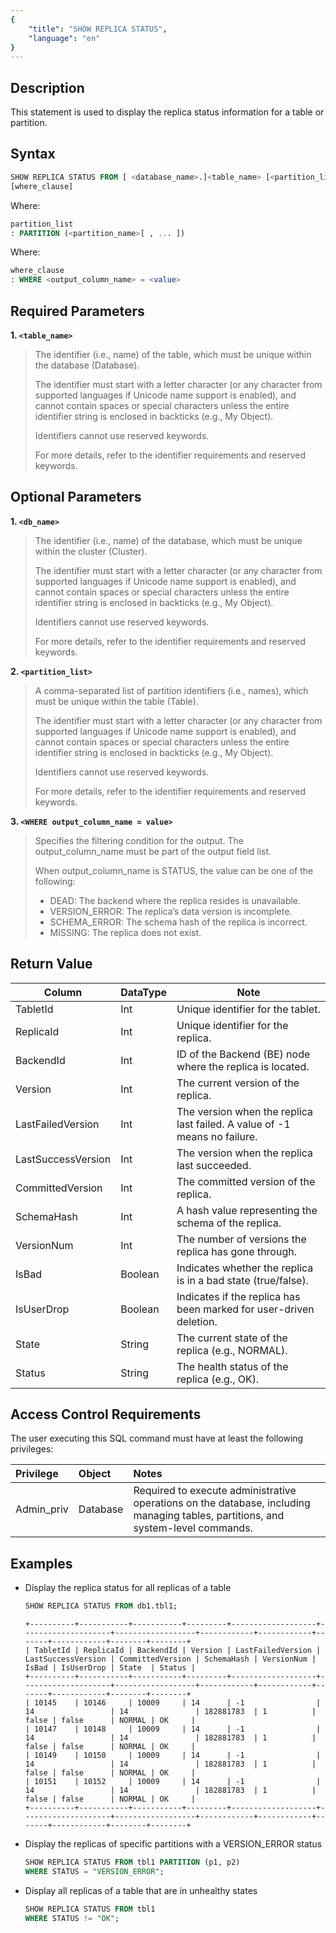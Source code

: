 ```yaml
---
{
    "title": "SHOW REPLICA STATUS",
    "language": "en"
}
---
```


<!--
Licensed to the Apache Software Foundation (ASF) under one
or more contributor license agreements.  See the NOTICE file
distributed with this work for additional information
regarding copyright ownership.  The ASF licenses this file
to you under the Apache License, Version 2.0 (the
"License"); you may not use this file except in compliance
with the License.  You may obtain a copy of the License at

  http://www.apache.org/licenses/LICENSE-2.0

Unless required by applicable law or agreed to in writing,
software distributed under the License is distributed on an
"AS IS" BASIS, WITHOUT WARRANTIES OR CONDITIONS OF ANY
KIND, either express or implied.  See the License for the
specific language governing permissions and limitations
under the License.
-->

## Description

This statement is used to display the replica status information for a table or partition.

## Syntax

```sql
SHOW REPLICA STATUS FROM [ <database_name>.]<table_name> [<partition_list>] 
[where_clause]
```
Where:

```sql
partition_list
: PARTITION (<partition_name>[ , ... ])
```

Where:

```sql
where_clause
: WHERE <output_column_name> = <value>
```

## Required Parameters

**1. `<table_name>`**

> The identifier (i.e., name) of the table, which must be unique within the database (Database).
> 
> The identifier must start with a letter character (or any character from supported languages if Unicode name support is enabled), and cannot contain spaces or special characters unless the entire identifier string is enclosed in backticks (e.g., My Object).
> 
> Identifiers cannot use reserved keywords.
> 
> For more details, refer to the identifier requirements and reserved keywords.


## Optional Parameters

**1. `<db_name>`**

> The identifier (i.e., name) of the database, which must be unique within the cluster (Cluster).
>
> The identifier must start with a letter character (or any character from supported languages if Unicode name support is enabled), and cannot contain spaces or special characters unless the entire identifier string is enclosed in backticks (e.g., My Object).
>
> Identifiers cannot use reserved keywords.
>
> For more details, refer to the identifier requirements and reserved keywords.

**2. `<partition_list>`**

> A comma-separated list of partition identifiers (i.e., names), which must be unique within the table (Table).
> 
> The identifier must start with a letter character (or any character from supported languages if Unicode name support is enabled), and cannot contain spaces or special characters unless the entire identifier string is enclosed in backticks (e.g., My Object).
> 
> Identifiers cannot use reserved keywords.
> 
> For more details, refer to the identifier requirements and reserved keywords.

**3. `<WHERE output_column_name = value>`**

> Specifies the filtering condition for the output. The output_column_name must be part of the output field list.
> 
> When output_column_name is STATUS, the value can be one of the following:
>
> - DEAD:           The backend where the replica resides is unavailable.
> - VERSION_ERROR:  The replica’s data version is incomplete.
> - SCHEMA_ERROR:   The schema hash of the replica is incorrect.
> - MISSING:        The replica does not exist.

## Return Value

| Column             | DataType | Note                                                                      |
|--------------------|----------|---------------------------------------------------------------------------|
| TabletId           | Int      | Unique identifier for the tablet.                                         |
| ReplicaId          | Int      | Unique identifier for the replica.                                        |
| BackendId          | Int      | ID of the Backend (BE) node where the replica is located.                 |
| Version            | Int      | The current version of the replica.                                       |
| LastFailedVersion  | Int      | The version when the replica last failed. A value of -1 means no failure. |
| LastSuccessVersion | Int      | The version when the replica last succeeded.                              |
| CommittedVersion   | Int      | The committed version of the replica.                                     |
| SchemaHash         | Int      | A hash value representing the schema of the replica.                      |
| VersionNum         | Int      | The number of versions the replica has gone through.                      |
| IsBad              | Boolean  | Indicates whether the replica is in a bad state (true/false).             |
| IsUserDrop         | Boolean  | Indicates if the replica has been marked for user-driven deletion.        |
| State              | String   | The current state of the replica (e.g., NORMAL).                          |
| Status             | String   | The health status of the replica (e.g., OK).                              |


## Access Control Requirements

The user executing this SQL command must have at least the following privileges:

| Privilege  | Object   | Notes                                                                                                                            |
|:-----------|:---------|:---------------------------------------------------------------------------------------------------------------------------------|
| Admin_priv | Database | Required to execute administrative operations on the database, including managing tables, partitions, and system-level commands. |


## Examples

- Display the replica status for all replicas of a table

  ```sql
  SHOW REPLICA STATUS FROM db1.tbl1;
  ```

  ```text
  +----------+-----------+-----------+---------+-------------------+--------------------+------------------+------------+------------+-------+------------+--------+--------+
  | TabletId | ReplicaId | BackendId | Version | LastFailedVersion | LastSuccessVersion | CommittedVersion | SchemaHash | VersionNum | IsBad | IsUserDrop | State  | Status |
  +----------+-----------+-----------+---------+-------------------+--------------------+------------------+------------+------------+-------+------------+--------+--------+
  | 10145    | 10146     | 10009     | 14      | -1                | 14                 | 14               | 182881783  | 1          | false | false      | NORMAL | OK     |
  | 10147    | 10148     | 10009     | 14      | -1                | 14                 | 14               | 182881783  | 1          | false | false      | NORMAL | OK     |
  | 10149    | 10150     | 10009     | 14      | -1                | 14                 | 14               | 182881783  | 1          | false | false      | NORMAL | OK     |
  | 10151    | 10152     | 10009     | 14      | -1                | 14                 | 14               | 182881783  | 1          | false | false      | NORMAL | OK     |
  +----------+-----------+-----------+---------+-------------------+--------------------+------------------+------------+------------+-------+------------+--------+--------+
  ```
  
- Display the replicas of specific partitions with a VERSION_ERROR status

  ```sql
  SHOW REPLICA STATUS FROM tbl1 PARTITION (p1, p2)
  WHERE STATUS = "VERSION_ERROR";
  ```

- Display all replicas of a table that are in unhealthy states

  ```sql
  SHOW REPLICA STATUS FROM tbl1
  WHERE STATUS != "OK";
  ```